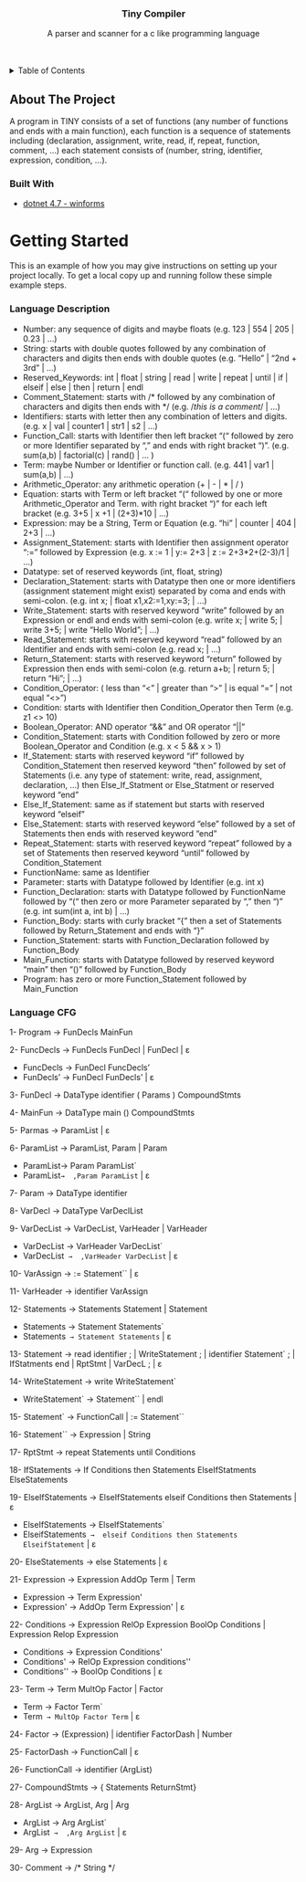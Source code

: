 <div id="top"></div>

<div align="center">
  <a href="https://github.com/othneildrew/Best-README-Template">
  </a>

  <h3 align="center">Tiny Compiler</h3>

  <p align="center">
    A  parser and scanner for a c like programming language
    <br />
    <br />
    <br />
  </p>
</div>



<!-- TABLE OF CONTENTS -->
<details>
  <summary>Table of Contents</summary>
  <ol>
    <li>
      <a href="#about-the-project">About The Project</a>
      <ul>
        <li><a href="#built-with">Built With</a></li>
      </ul>
    </li>
    <li>
      <a href="#getting-started">Getting Started</a>
      <ul>
        <li><a href="#language-Description">Language Description</a></li>
        <li><a href="#language-cfg">Language CFG</a></li>
      </ul>
    </li>
  
  </ol>
</details>



<!-- ABOUT THE PROJECT -->

## About The Project
A program in TINY consists of a set of functions (any number of functions and ends with a main function),
each function is a sequence of statements including (declaration, assignment, write, read, if, repeat, function, comment, …)
each statement consists of (number, string, identifier, expression, condition, …).

### Built With

* [dotnet 4.7 - winforms](https://docs.microsoft.com/en-us/dotnet/)

<!-- GETTING STARTED -->
# Getting Started

This is an example of how you may give instructions on setting up your project locally.
To get a local copy up and running follow these simple example steps.

<!--Language-Description -->
### Language Description

- Number: any sequence of digits and maybe floats (e.g. 123 \| 554 \| 205 \| 0.23 \| …)
- String: starts with double quotes followed by any combination of characters and digits then ends with double quotes (e.g. “Hello” \| “2nd + 3rd” \| …)
- Reserved_Keywords: int \| float \| string \| read \| write \| repeat \| until \| if \| elseif \| else \| then \| return \| endl
- Comment_Statement: starts with /* followed by any combination of characters and digits then ends with */ (e.g. /*this is a comment*/ \| …)
- Identifiers: starts with letter then any combination of letters and digits. (e.g. x \| val \| counter1 \| str1 \| s2 \| …)
- Function_Call: starts with Identifier then left bracket “(“ followed by zero or more Identifier separated by “,” and ends with right bracket “)”. (e.g. sum(a,b) \| factorial(c) \| rand() \| … )
- Term: maybe Number or Identifier or function call. (e.g. 441 \| var1 \| sum(a,b) \| …)
- Arithmetic_Operator: any arithmetic operation (+ \| - \| * \| / )
- Equation: starts with Term or left bracket “(“ followed by one or more Arithmetic_Operator and Term. with right bracket “)” for each left bracket (e.g. 3+5 \| x +1 \| (2+3)*10 \| …)
- Expression: may be a String, Term or Equation (e.g. “hi” \| counter \| 404 \| 2+3 \| …)
- Assignment_Statement: starts with Identifier then assignment operator “:=” followed by Expression (e.g. x := 1 \| y:= 2+3 \| z := 2+3*2+(2-3)/1 \| …)
- Datatype: set of reserved keywords (int, float, string)
- Declaration_Statement: starts with Datatype then one or more identifiers (assignment statement might exist) separated by coma and ends with semi-colon. (e.g. int x; \| float x1,x2:=1,xy:=3; \| …)
- Write_Statement: starts with reserved keyword “write” followed by an Expression or endl and ends with semi-colon (e.g. write x; \| write 5; \| write 3+5; \| write “Hello World”; \| …)
- Read_Statement: starts with reserved keyword “read” followed by an Identifier and ends with semi-colon (e.g. read x; \| …)
- Return_Statement: starts with reserved keyword “return” followed by Expression then ends with semi-colon (e.g. return a+b; \| return 5; \| return “Hi”; \| …)
- Condition_Operator: ( less than “<” \| greater than “>” \| is equal “=” \| not equal “<>”)
- Condition: starts with Identifier then Condition_Operator then Term (e.g. z1 <> 10)
- Boolean_Operator: AND operator “&&” and OR operator “\|\|”
- Condition_Statement: starts with Condition followed by zero or more Boolean_Operator and Condition  (e.g. x < 5 && x > 1)
- If_Statement: starts with reserved keyword “if” followed by Condition_Statement then reserved keyword “then” followed by set of Statements (i.e. any type of statement: write, read, assignment, declaration, …) then Else_If_Statment or Else_Statment or reserved keyword “end”
- Else_If_Statement: same as if statement but starts with reserved keyword “elseif”
- Else_Statement: starts with reserved keyword “else” followed by a set of Statements then ends with reserved keyword “end”
- Repeat_Statement: starts with reserved keyword “repeat” followed by a set of Statements then reserved keyword “until” followed by Condition_Statement
- FunctionName: same as Identifier
- Parameter: starts with Datatype followed by Identifier  (e.g. int x)
- Function_Declaration: starts with Datatype followed by FunctionName followed by “(“ then zero or more Parameter separated by “,” then “)” (e.g. int sum(int a, int b) \| …)
- Function_Body: starts with curly bracket “{” then a set of Statements followed by Return_Statement and ends with “}”
- Function_Statement: starts with Function_Declaration followed by Function_Body
- Main_Function: starts with Datatype followed by reserved keyword “main” then “()” followed by Function_Body
- Program: has zero or more Function_Statement followed by Main_Function

<!--language-cfg-->
### Language CFG
1- Program →  FunDecls MainFun

2- FuncDecls → FunDecls FunDecl | FunDecl | ε
 - FuncDecls → FunDecl  FuncDecls’
 - FunDecls’ → FunDecl FunDecls’ | ε

3- FunDecl → DataType identifier ( Params ) CompoundStmts

4- MainFun → DataType main () CompoundStmts

5- Parmas → ParamList |  ε

6- ParamList → ParamList, Param | Param
  - ParamList→  Param ParamList`
  - ParamList`→  ,Param ParamList` | ε

7- Param → DataType identifier

8- VarDecl → DataType VarDeclList

9- VarDecList →  VarDecList, VarHeader | VarHeader
 - VarDecList →  VarHeader VarDecList`
 - VarDecList` →  ,VarHeader VarDecList`  | ε

10- VarAssign →  := Statement`` | ε

11- VarHeader →  identifier VarAssign

12- Statements → Statements Statement | Statement
 - Statements → Statement Statements`
 - Statements` → Statement Statements` | ε

13- Statement →   read identifier ;  | WriteStatement ;
| identifier Statement` ;
| IfStatments end
| RptStmt
| VarDecL ;
| ε



14- WriteStatement →  write WriteStatement`
 - WriteStatement` →  Statement``  | endl 

15- Statement` →  FunctionCall | :=  Statement`` 

16- Statement`` →   Expression | String 

17- RptStmt → repeat Statements until Conditions

18- IfStatements → If Conditions then Statements ElseIfStatments  ElseStatements  

19- ElseIfStatements → ElseIfStatements elseif Conditions then Statements | ε
 - ElseIfStatements →  ElseIfStatements`
 - ElseifStatements` →  elseif Conditions then Statements ElseifStatement` | ε

20- ElseStatements  → else Statements | ε


21- Expression → Expression AddOp Term | Term 
 - Expression -> Term Expression'
 - Expression' -> AddOp Term Expression' | ε

22- Conditions → Expression RelOp Expression BoolOp Conditions | Expression Relop Expression
 - Conditions →  Expression Conditions'
 - Conditions' →   RelOp Expression conditions''
 - Conditions'' →  BoolOp Conditions | ε

23- Term → Term MultOp Factor | Factor
 - Term → Factor Term`
 - Term` → MultOp Factor Term` | ε

24- Factor → (Expression) | identifier FactorDash | Number 

25- FactorDash → FunctionCall | ε

26- FunctionCall → identifier (ArgList)

27- CompoundStmts → { Statements  ReturnStmt}

28- ArgList →   ArgList, Arg | Arg
 - ArgList →  Arg ArgList`
 - ArgList` →  ,Arg ArgList` | ε

29- Arg -> Expression

30- Comment -> /* String */






